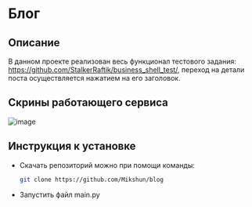 # Блог
## Описание
В данном проекте реализован весь функционал тестового задания: https://github.com/StalkerRaftik/business_shell_test/, 
переход на детали поста осуществляется нажатием на его заголовок.
## Скрины работающего сервиса
![image](https://github.com/Mikshun/blog/assets/112958312/dda9fef6-01d8-4c22-8c6f-20a3093ee3e0)
## Инструкция к установке
+ Скачать репозиторий можно при помощи команды:
  ```bash 
  git clone https://github.com/Mikshun/blog
  ```
+ Запустить файл main.py

